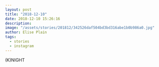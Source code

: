 ```yaml
---
layout: post
title: "2018-12-10"
date: 2018-12-10 15:26:16
description: 
image: "/assets/stories/201812/342526daf504bd3bd316abe1b0b986a0.jpg"
author: Elise Plain
tags: 
  - stories
  - instagram
---
```


(K)NIGHT
<p></p>
